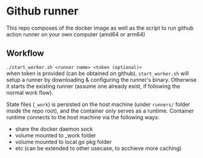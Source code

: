 # Github runner

This repo composes of the docker image as well as the script to run github action runner on your own computer (amd64 or arm64)

## Workflow
`./start_worker.sh <runner name> <token (optional)>`\
when token is provided (can be obtained on github), `start_worker.sh` will setup a runner by downloading & configuring the runner's binary. Otherwise it starts the existing runner (assume one already exist, if following the normal work flow).

State files (`_work`) is persisted on the host machine (under `runners/` folder inside the repo root), and the container only serves as a runtime. Container runtime connects to the host machine via the following ways:
- share the docker daemon sock
- volume mounted to _work folder
- volume mounted to local go pkg folder
- etc (can be extended to other usecase, to acchieve more caching)

